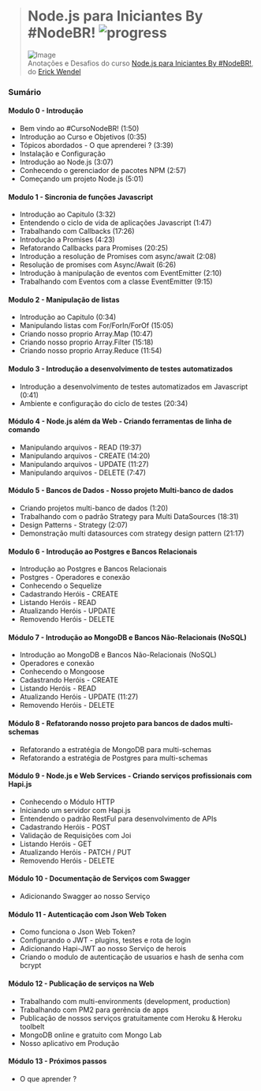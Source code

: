 ># **Node.js para Iniciantes By #NodeBR!** ![progress](http://progressed.io/bar/82?title=completed "progress")
> ![Image](https://www.embarcados.com.br/wp-content/uploads/2018/11/curso-node-js-696x418.png)  
> Anotações e Desafios do curso [Node.js para Iniciantes By #NodeBR!](https://cursos.nodebr.org/), do [Erick Wendel](https://twitter.com/erickwendel_)

### Sumário
#### Modulo 0 - Introdução
- Bem vindo ao #CursoNodeBR! (1:50)
- Introdução ao Curso e Objetivos (0:35)
- Tópicos abordados - O que aprenderei ? (3:39)
- Instalação e Configuração
- Introdução ao Node.js (3:07) 
- Conhecendo o gerenciador de pacotes NPM (2:57) 
- Começando um projeto Node.js (5:01)

#### Modulo 1 - Sincronia de funções Javascript
- Introdução ao Capitulo (3:32) 
- Entendendo o ciclo de vida de aplicações Javascript (1:47) 
- Trabalhando com Callbacks (17:26) 
- Introdução a Promises (4:23) 
- Refatorando Callbacks para Promises (20:25) 
- Introdução a resolução de Promises com async/await (2:08) 
- Resolução de promises com Async/Await (6:26) 
- Introdução à manipulação de eventos com EventEmitter (2:10) 
- Trabalhando com Eventos com a classe EventEmitter (9:15) 

#### Modulo 2 - Manipulação de listas
- Introdução ao Capitulo (0:34) 
- Manipulando listas com For/ForIn/ForOf (15:05) 
- Criando nosso proprio Array.Map (10:47) 
- Criando nosso proprio Array.Filter (15:18) 
- Criando nosso proprio Array.Reduce (11:54) 

#### Modulo 3 - Introdução a desenvolvimento de testes automatizados
- Introdução a desenvolvimento de testes automatizados em Javascript (0:41) 
- Ambiente e configuração do ciclo de testes (20:34) 

#### Módulo 4 - Node.js além da Web - Criando ferramentas de linha de comando
- Manipulando arquivos - READ (19:37) 
- Manipulando arquivos - CREATE (14:20) 
- Manipulando arquivos - UPDATE (11:27) 
- Manipulando arquivos - DELETE (7:47)

#### Módulo 5 - Bancos de Dados - Nosso projeto Multi-banco de dados
- Criando projetos multi-banco de dados (1:20) 
- Trabalhando com o padrão Strategy para Multi DataSources (18:31) 
- Design Patterns - Strategy (2:07) 
- Demonstração multi datasources com strategy design pattern (21:17)

#### Modulo 6 - Introdução ao Postgres e Bancos Relacionais
- Introdução ao Postgres e Bancos Relacionais 
- Postgres - Operadores e conexão 
- Conhecendo o Sequelize 
- Cadastrando Heróis - CREATE 
- Listando Heróis - READ 
- Atualizando Heróis - UPDATE 
- Removendo Heróis - DELETE

#### Módulo 7 - Introdução ao MongoDB e Bancos Não-Relacionais (NoSQL)
- Introdução ao MongoDB e Bancos Não-Relacionais (NoSQL) 
- Operadores e conexão 
- Conhecendo o Mongoose 
- Cadastrando Heróis - CREATE 
- Listando Heróis - READ 
- Atualizando Heróis - UPDATE (11:27) 
- Removendo Heróis - DELETE

#### Módulo 8 - Refatorando nosso projeto para bancos de dados multi-schemas
- Refatorando a estratégia de MongoDB para multi-schemas 
- Refatorando a estratégia de Postgres para multi-schemas

#### Módulo 9 - Node.js e Web Services - Criando serviços profissionais com Hapi.js
- Conhecendo o Módulo HTTP 
- Iniciando um servidor com Hapi.js 
- Entendendo o padrão RestFul para desenvolvimento de APIs 
- Cadastrando Heróis - POST 
- Validação de Requisições com Joi 
- Listando Heróis - GET 
- Atualizando Heróis - PATCH / PUT 
- Removendo Heróis - DELETE

#### Módulo 10 - Documentação de Serviços com Swagger
- Adicionando Swagger ao nosso Serviço
  
#### Módulo 11 - Autenticação com Json Web Token
- Como funciona o Json Web Token? 
- Configurando o JWT - plugins, testes e rota de login 
- Adicionando Hapi-JWT ao nosso Serviço de herois 
- Criando o modulo de autenticação de usuarios e hash de senha com bcrypt

#### Módulo 12 - Publicação de serviços na Web
- Trabalhando com multi-environments (development, production) 
- Trabalhando com PM2 para gerência de apps 
- Publicação de nossos serviços gratuitamente com Heroku & Heroku toolbelt 
- MongoDB online e gratuito com Mongo Lab 
- Nosso aplicativo em Produção

#### Módulo 13 - Próximos passos
- O que aprender ?